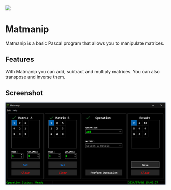 <img src="Graphics/Icon-44.png" width="44"/>

# Matmanip
Matmanip is a basic Pascal program that allows you to manipulate matrices.  

## Features
With Matmanip you can add, subtract and multiply matrices. You can also transpose and inverse them. 

## Screenshot
<img src="Graphics/Screenshot.png" width="700"/>
